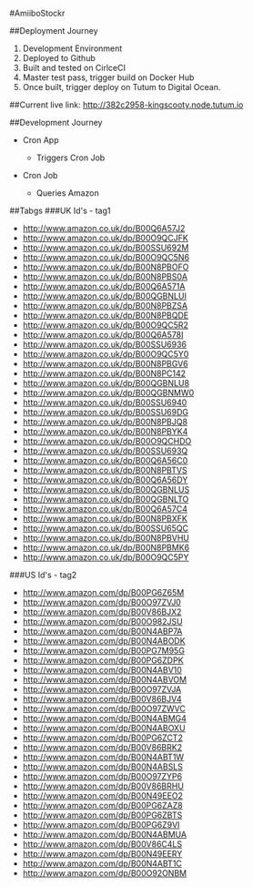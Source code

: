 #AmiiboStockr

##Deployment Journey

1. Development Environment
2. Deployed to Github
3. Built and tested on CirlceCI
4. Master test pass, trigger build on Docker Hub
5. Once built, trigger deploy on Tutum to Digital Ocean.

##Current live link:
http://382c2958-kingscooty.node.tutum.io

##Development Journey

- Cron App
  - Triggers Cron Job

- Cron Job
  - Queries Amazon

##Tabgs
###UK Id's - tag1
- http://www.amazon.co.uk/dp/B00Q6A57J2
- http://www.amazon.co.uk/dp/B00O9QCJFK
- http://www.amazon.co.uk/dp/B00SSU692M
- http://www.amazon.co.uk/dp/B00O9QC5N6
- http://www.amazon.co.uk/dp/B00N8PBOFO
- http://www.amazon.co.uk/dp/B00N8PBS0A
- http://www.amazon.co.uk/dp/B00Q6A571A
- http://www.amazon.co.uk/dp/B00QGBNLUI
- http://www.amazon.co.uk/dp/B00N8PBZSA
- http://www.amazon.co.uk/dp/B00N8PBQDE
- http://www.amazon.co.uk/dp/B00O9QC5R2
- http://www.amazon.co.uk/dp/B00Q6A578I
- http://www.amazon.co.uk/dp/B00SSU6936
- http://www.amazon.co.uk/dp/B00O9QC5Y0
- http://www.amazon.co.uk/dp/B00N8PBGV6
- http://www.amazon.co.uk/dp/B00N8PC142
- http://www.amazon.co.uk/dp/B00QGBNLU8
- http://www.amazon.co.uk/dp/B00QGBNMW0
- http://www.amazon.co.uk/dp/B00SSU6940
- http://www.amazon.co.uk/dp/B00SSU69DG
- http://www.amazon.co.uk/dp/B00N8PBJQ8
- http://www.amazon.co.uk/dp/B00N8PBYK4
- http://www.amazon.co.uk/dp/B00O9QCHDO
- http://www.amazon.co.uk/dp/B00SSU693Q
- http://www.amazon.co.uk/dp/B00Q6A56C0
- http://www.amazon.co.uk/dp/B00N8PBTVS
- http://www.amazon.co.uk/dp/B00Q6A56DY
- http://www.amazon.co.uk/dp/B00QGBNLUS
- http://www.amazon.co.uk/dp/B00QGBNLTO
- http://www.amazon.co.uk/dp/B00Q6A57C4
- http://www.amazon.co.uk/dp/B00N8PBXFK
- http://www.amazon.co.uk/dp/B00SSU65QC
- http://www.amazon.co.uk/dp/B00N8PBVHU
- http://www.amazon.co.uk/dp/B00N8PBMK6
- http://www.amazon.co.uk/dp/B00O9QC5PY

###US Id's - tag2
- http://www.amazon.com/dp/B00PG6Z65M
- http://www.amazon.com/dp/B00O97ZVJ0
- http://www.amazon.com/dp/B00V86BJX2
- http://www.amazon.com/dp/B00O982JSU
- http://www.amazon.com/dp/B00N4ABP7A
- http://www.amazon.com/dp/B00N4ABODK
- http://www.amazon.com/dp/B00PG7M95G
- http://www.amazon.com/dp/B00PG6ZDPK
- http://www.amazon.com/dp/B00N4ABV10
- http://www.amazon.com/dp/B00N4ABVOM
- http://www.amazon.com/dp/B00O97ZVJA
- http://www.amazon.com/dp/B00V86BJV4
- http://www.amazon.com/dp/B00O97ZWVC
- http://www.amazon.com/dp/B00N4ABMG4
- http://www.amazon.com/dp/B00N4ABOXU
- http://www.amazon.com/dp/B00PG6ZCT2
- http://www.amazon.com/dp/B00V86BRK2
- http://www.amazon.com/dp/B00N4ABT1W
- http://www.amazon.com/dp/B00N4ABSLS
- http://www.amazon.com/dp/B00O97ZYP6
- http://www.amazon.com/dp/B00V86BRHU
- http://www.amazon.com/dp/B00N49EEO2
- http://www.amazon.com/dp/B00PG6ZAZ8
- http://www.amazon.com/dp/B00PG6ZBTS
- http://www.amazon.com/dp/B00PG6Z9VI
- http://www.amazon.com/dp/B00N4ABMUA
- http://www.amazon.com/dp/B00V86C4LS
- http://www.amazon.com/dp/B00N49EERY
- http://www.amazon.com/dp/B00N4ABT1C
- http://www.amazon.com/dp/B00O92ONBM
